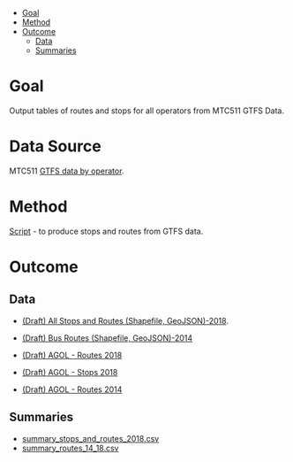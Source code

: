 <!-- MarkdownTOC bracket="round" autolink="true" -->

- [Goal](#goal)
- [Method](#method)
- [Outcome](#outcome)
	- [Data](#data)
	- [Summaries](#summaries)

<!-- /MarkdownTOC -->


# Goal 

Output tables of routes and stops for all operators from MTC511 GTFS Data. 

# Data Source

MTC511 [GTFS data by operator](https://github.com/BayAreaMetro/Data-And-Visualization-Projects/blob/master/transit/511_orgs.csv).

# Method

[Script](https://github.com/BayAreaMetro/Data-And-Visualization-Projects/blob/master/transit/all_operators.r) - to produce stops and routes from GTFS data. 

# Outcome

## Data

- [(Draft) All Stops and Routes (Shapefile, GeoJSON)-2018](https://mtcdrive.box.com/v/june-2018-draft-1-transit-feat). 
- [(Draft) Bus Routes (Shapefile, GeoJSON)-2014](https://mtcdrive.box.com/s/d160lpolkbna0778kp938vt50jvkztj3)

- [(Draft) AGOL - Routes 2018](https://mtc.maps.arcgis.com/home/item.html?id=066c3953405d4da1b3a9e62a0d961657)
- [(Draft) AGOL - Stops 2018](https://mtc.maps.arcgis.com/home/item.html?id=47f3befcc83e41008db55cbed81843ac)
- [(Draft) AGOL - Routes 2014](https://mtc.maps.arcgis.com/home/item.html?id=7b60806da9f747de9c6c0d34ff65ae01)

## Summaries

- [summary_stops_and_routes_2018.csv](summary_stops_and_routes_2018.csv)
- [summary_routes_14_18.csv](summary_routes_14_18.csv)
